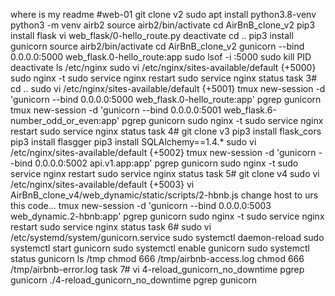where is my readme
#web-01
git clone v2
sudo apt install python3.8-venv
python3 -m venv airb2
source airb2/bin/activate
cd AirBnB_clone_v2
pip3 install flask
vi web_flask/0-hello_route.py 
deactivate
cd ..
pip3 install gunicorn
source airb2/bin/activate
cd AirBnB_clone_v2
gunicorn --bind 0.0.0.0:5000 web_flask.0-hello_route:app
sudo lsof -i :5000
sudo kill PID
deactivate
ls /etc/nginx
sudo vi /etc/nginx/sites-available/default {+5000}
sudo nginx -t
sudo service nginx restart
sudo service nginx status
task 3#
cd ..
sudo vi /etc/nginx/sites-available/default {+5001}
tmux new-session -d 'gunicorn --bind 0.0.0.0:5000 web_flask.0-hello_route:app'
pgrep gunicorn
tmux new-session -d 'gunicorn --bind 0.0.0.0:5001 web_flask.6-number_odd_or_even:app'
pgrep gunicorn
sudo nginx -t
sudo service nginx restart
sudo service nginx status
task 4#
git clone v3
pip3 install flask_cors
pip3 install flasgger
pip3 install SQLAlchemy==1.4.*
sudo vi /etc/nginx/sites-available/default {+5002}
tmux new-session -d 'gunicorn --bind 0.0.0.0:5002 api.v1.app:app'
pgrep gunicorn
sudo nginx -t
sudo service nginx restart
sudo service nginx status
task 5#
git clone v4
sudo vi /etc/nginx/sites-available/default {+5003}
vi AirBnB_clone_v4/web_dynamic/static/scripts/2-hbnb.js change host to urs this code...
tmux new-session -d 'gunicorn --bind 0.0.0.0:5003 web_dynamic.2-hbnb:app'
pgrep gunicorn
sudo nginx -t
sudo service nginx restart
sudo service nginx status
task 6#
sudo vi /etc/systemd/system/gunicorn.service
sudo systemctl daemon-reload
sudo systemctl start gunicorn
sudo systemctl enable gunicorn
sudo systemctl status gunicorn
ls /tmp
chmod 666 /tmp/airbnb-access.log
chmod 666 /tmp/airbnb-error.log
task 7#
vi 4-reload_gunicorn_no_downtime
pgrep gunicorn
./4-reload_gunicorn_no_downtime
pgrep gunicorn
